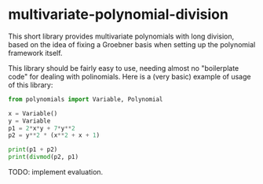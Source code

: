 # multivariate-polynomial-division
This short library provides multivariate polynomials with long division, based on the idea of fixing a Groebner basis 
when setting up the polynomial framework itself.

This library should be fairly easy to use, needing almost no "boilerplate code" for dealing with polinomials.
Here is a (very basic) example of usage of this library:

```python
from polynomials import Variable, Polynomial

x = Variable()
y = Variable
p1 = 2*x*y + 7*y**2
p2 = y**2 * (x**2 + x + 1)

print(p1 + p2)
print(divmod(p2, p1)
```

TODO: implement evaluation.
